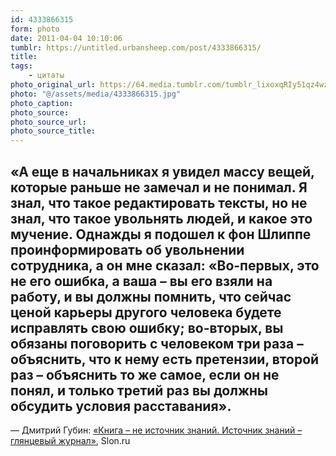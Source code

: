 ```yaml
---
id: 4333866315
form: photo
date: 2011-04-04 10:10:06
tumblr: https://untitled.urbansheep.com/post/4333866315/
title:
tags:
    - цитаты
photo_original_url: https://64.media.tumblr.com/tumblr_lixoxqRIy51qz4wzio1_500.jpg
photo: "@/assets/media/4333866315.jpg"
photo_caption:
photo_source:
photo_source_url:
photo_source_title:
---
```


<p><h2>«А еще в начальниках я увидел массу вещей, которые раньше не замечал и не понимал. Я знал, что такое редактировать тексты, но не знал, что такое увольнять людей, и какое это мучение. Однажды я подошел к фон Шлиппе проинформировать об увольнении сотрудника, а он мне сказал: «Во-первых, это не его ошибка, а ваша – вы его взяли на работу, и вы должны помнить, что сейчас ценой карьеры другого человека будете исправлять свою ошибку; во-вторых, вы обязаны поговорить с человеком три раза – объяснить, что к нему есть претензии, второй раз – объяснить то же самое, если он не понял, и только третий раз вы должны обсудить условия расставания».</h2>

<p>— Дмитрий Губин: <a href="http://slon.ru/articles/566681/">«Книга – не источник знаний. Источник знаний – глянцевый журнал»</a>, Slon.ru</p></p>
